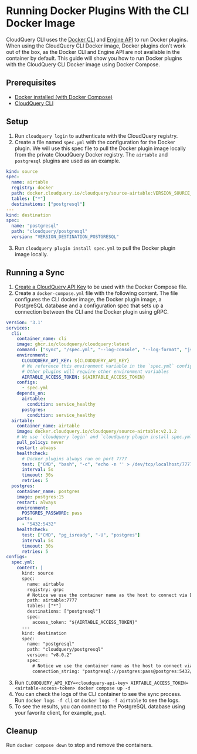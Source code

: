 # Running Docker Plugins With the CLI Docker Image

CloudQuery CLI uses the [Docker CLI](https://docs.docker.com/engine/reference/commandline/cli/) and [Engine API](https://docs.docker.com/engine/api/) to run Docker plugins.
When using the CloudQuery CLI Docker image, Docker plugins don't work out of the box, as the Docker CLI and Engine API are not available in the container by default.
This guide will show you how to run Docker plugins with the CloudQuery CLI Docker image using Docker Compose.

## Prerequisites

- [Docker installed (with Docker Compose)](https://docs.docker.com/get-docker/)
- [CloudQuery CLI](https://docs.cloudquery.io/docs/quickstart)

## Setup

1. Run `cloudquery login` to authenticate with the CloudQuery registry.
2. Create a file named `spec.yml` with the configuration for the Docker plugin. We will use this spec file to pull the Docker plugin image locally from the private CloudQuery Docker registry. The `airtable` and `postgresql` plugins are used as an example.

```yaml filename="spec.yml"
kind: source
spec:
  name: airtable
  registry: docker
  path: docker.cloudquery.io/cloudquery/source-airtable:VERSION_SOURCE_AIRTABLE
  tables: ["*"]
  destinations: ["postgresql"]
---
kind: destination
spec:
  name: "postgresql"
  path: "cloudquery/postgresql"
  version: "VERSION_DESTINATION_POSTGRESQL"
```
3. Run `cloudquery plugin install spec.yml` to pull the Docker plugin image locally.

## Running a Sync

1. [Create a CloudQuery API Key](https://docs.cloudquery.io/docs/deployment/generate-api-key) to be used with the Docker Compose file.
2. Create a `docker-compose.yml` file with the following content. The file configures the CLI docker image, the Docker plugin image, a PostgreSQL database and a configuration spec that sets up a connection between the CLI and the Docker plugin using gRPC.

```yaml filename="docker-compose.yml"
version: '3.1'
services:
  cli:
    container_name: cli
    image: ghcr.io/cloudquery/cloudquery:latest
    command: ["sync", "/spec.yml", "--log-console", "--log-format", "json"]
    environment:
      CLOUDQUERY_API_KEY: ${CLOUDQUERY_API_KEY}
      # We reference this environment variable in the `spec.yml` config block below
      # Other plugins will require other environment variables
      AIRTABLE_ACCESS_TOKEN: ${AIRTABLE_ACCESS_TOKEN}
    configs:
      - spec.yml
    depends_on:
      airtable:
        condition: service_healthy
      postgres:
        condition: service_healthy
  airtable:
    container_name: airtable
    image: docker.cloudquery.io/cloudquery/source-airtable:v2.1.2
    # We use `cloudquery login` and `cloudquery plugin install spec.yml` to pull the image locally
    pull_policy: never
    restart: always
    healthcheck:
      # Docker plugins always run on port 7777
      test: ["CMD", "bash", "-c", "echo -n '' > /dev/tcp/localhost/7777"]
      interval: 5s
      timeout: 30s
      retries: 5
  postgres:
    container_name: postgres
    image: postgres:15
    restart: always
    environment:
      POSTGRES_PASSWORD: pass
    ports:
      - "5432:5432"
    healthcheck:
      test: ["CMD", "pg_isready", "-U", "postgres"]
      interval: 5s
      timeout: 30s
      retries: 5
configs:
  spec.yml:
    content: |
      kind: source
      spec:
        name: airtable
        registry: grpc
        # Notice we use the container name as the host to connect via Docker internal DNS
        path: airtable:7777
        tables: ["*"]
        destinations: ["postgresql"]
        spec:
          access_token: "${AIRTABLE_ACCESS_TOKEN}"
      ---
      kind: destination
      spec:
        name: "postgresql"
        path: "cloudquery/postgresql"
        version: "v8.0.2"
        spec:
          # Notice we use the container name as the host to connect via Docker internal DNS
          connection_string: "postgresql://postgres:pass@postgres:5432/postgres?sslmode=disable"
```
3. Run `CLOUDQUERY_API_KEY=<cloudquery-api-key> AIRTABLE_ACCESS_TOKEN=<airtable-access-token> docker compose up -d`
4. You can check the logs of the CLI container to see the sync process. Run `docker logs -f cli` or `docker logs -f airtable` to see the logs.
5. To see the results, you can connect to the PostgreSQL database using your favorite client, for example, `psql`.

## Cleanup

Run `docker compose down` to stop and remove the containers.